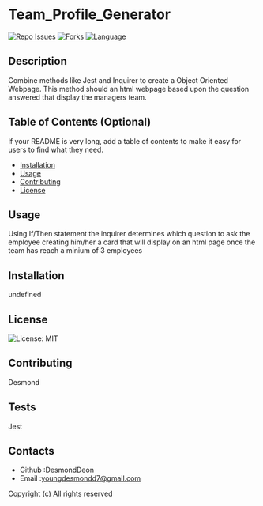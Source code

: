 # Team_Profile_Generator
  [![Repo Issues](https://img.shields.io/bitbucket/issues/DesmondDeon/Team_Profile_Generator.svg)]()
  [![Forks](https://img.shields.io/github/forks/DesmondDeon/Team_Profile_Generator.svg)]()
  [![Language](https://img.shields.io/github/languages/top/DesmondDeon/Team_Profile_Generator.svg)]()



  ## Description 
  Combine methods like Jest and Inquirer to create a Object Oriented Webpage. This method should an html webpage based upon the question answered that display the managers team.
  
  ## Table of Contents (Optional)
  
  If your README is very long, add a table of contents to make it easy for users to find what they need.
  
  * [Installation](#installation)
  * [Usage](#usage)
  * [Contributing](#contributing)
  * [License](#license)
  
  ## Usage 
  Using If/Then statement the inquirer determines which question to ask the employee creating him/her a card that will display on an html page once the team has reach a minium of 3 employees
  
  ## Installation
  undefined
  
  
  ## License
  ![License: MIT](https://img.shields.io/badge/License-MIT-yellow.svg)
  
  ## Contributing
  Desmond
  
  ## Tests
  Jest

  ## Contacts
  * Github :DesmondDeon
  * Email :youngdesmondd7@gmail.com
  
Copyright (c) All rights reserved
